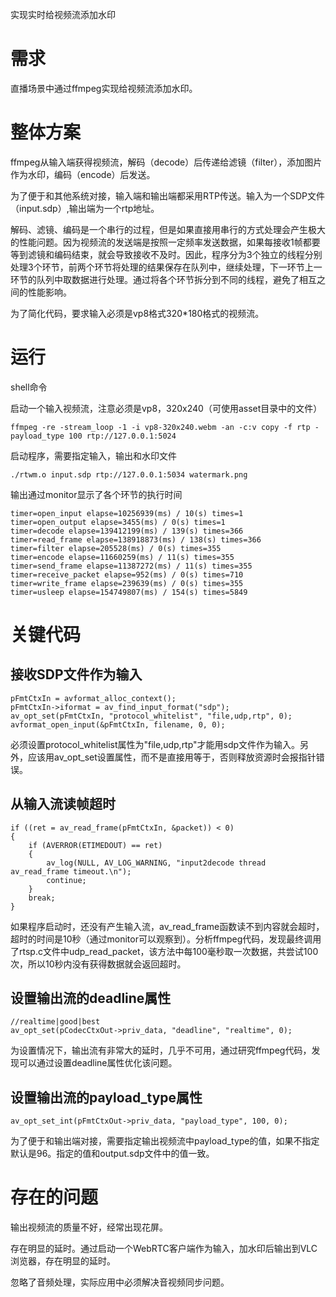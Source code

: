实现实时给视频流添加水印

# 需求
直播场景中通过ffmpeg实现给视频流添加水印。

# 整体方案
ffmpeg从输入端获得视频流，解码（decode）后传递给滤镜（filter），添加图片作为水印，编码（encode）后发送。

为了便于和其他系统对接，输入端和输出端都采用RTP传送。输入为一个SDP文件（input.sdp）,输出端为一个rtp地址。

解码、滤镜、编码是一个串行的过程，但是如果直接用串行的方式处理会产生极大的性能问题。因为视频流的发送端是按照一定频率发送数据，如果每接收1帧都要等到滤镜和编码结束，就会导致接收不及时。因此，程序分为3个独立的线程分别处理3个环节，前两个环节将处理的结果保存在队列中，继续处理，下一环节上一环节的队列中取数据进行处理。通过将各个环节拆分到不同的线程，避免了相互之间的性能影响。

为了简化代码，要求输入必须是vp8格式320*180格式的视频流。

# 运行
shell命令

启动一个输入视频流，注意必须是vp8，320x240（可使用asset目录中的文件）
```
ffmpeg -re -stream_loop -1 -i vp8-320x240.webm -an -c:v copy -f rtp -payload_type 100 rtp://127.0.0.1:5024
```

启动程序，需要指定输入，输出和水印文件
```
./rtwm.o input.sdp rtp://127.0.0.1:5034 watermark.png
```

输出通过monitor显示了各个环节的执行时间
```
timer=open_input elapse=10256939(ms) / 10(s) times=1
timer=open_output elapse=3455(ms) / 0(s) times=1
timer=decode elapse=139412199(ms) / 139(s) times=366
timer=read_frame elapse=138918873(ms) / 138(s) times=366
timer=filter elapse=205528(ms) / 0(s) times=355
timer=encode elapse=11660259(ms) / 11(s) times=355
timer=send_frame elapse=11387272(ms) / 11(s) times=355
timer=receive_packet elapse=952(ms) / 0(s) times=710
timer=write_frame elapse=239639(ms) / 0(s) times=355
timer=usleep elapse=154749807(ms) / 154(s) times=5849
```

# 关键代码
## 接收SDP文件作为输入
```
pFmtCtxIn = avformat_alloc_context();
pFmtCtxIn->iformat = av_find_input_format("sdp");
av_opt_set(pFmtCtxIn, "protocol_whitelist", "file,udp,rtp", 0);
avformat_open_input(&pFmtCtxIn, filename, 0, 0);
```
必须设置protocol_whitelist属性为"file,udp,rtp"才能用sdp文件作为输入。另外，应该用av_opt_set设置属性，而不是直接用等于，否则释放资源时会报指针错误。

## 从输入流读帧超时
```
if ((ret = av_read_frame(pFmtCtxIn, &packet)) < 0)
{
    if (AVERROR(ETIMEDOUT) == ret)
    {
        av_log(NULL, AV_LOG_WARNING, "input2decode thread av_read_frame timeout.\n");
        continue;
    }
    break;
}
```
如果程序启动时，还没有产生输入流，av_read_frame函数读不到内容就会超时，超时的时间是10秒（通过monitor可以观察到）。分析ffmpeg代码，发现最终调用了rtsp.c文件中udp_read_packet，该方法中每100毫秒取一次数据，共尝试100次，所以10秒内没有获得数据就会返回超时。

## 设置输出流的deadline属性
```
//realtime|good|best
av_opt_set(pCodecCtxOut->priv_data, "deadline", "realtime", 0);
```
为设置情况下，输出流有非常大的延时，几乎不可用，通过研究ffmpeg代码，发现可以通过设置deadline属性优化该问题。

## 设置输出流的payload_type属性
```
av_opt_set_int(pFmtCtxOut->priv_data, "payload_type", 100, 0);
```
为了便于和输出端对接，需要指定输出视频流中payload_type的值，如果不指定默认是96。指定的值和output.sdp文件中的值一致。

# 存在的问题
输出视频流的质量不好，经常出现花屏。

存在明显的延时。通过启动一个WebRTC客户端作为输入，加水印后输出到VLC浏览器，存在明显的延时。

忽略了音频处理，实际应用中必须解决音视频同步问题。